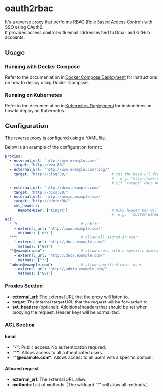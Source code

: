 # oauth2rbac

It's a reverse proxy that performs RBAC (Role Based Access Control) with SSO using OAuth2.  
It provides access control with email addresses tied to Gmail and GitHub accounts.

## Usage

### Running with Docker Compose

Refer to the documentation in [Docker Compose Deployment](.docs/deploy/docker/README.md) for instructions on how to deploy using Docker Compose.

### Running on Kubernetes

Refer to the documentation in [Kubernetes Deployment](.docs/deploy/k8s/README.md) for instructions on how to deploy on Kubernetes.

## Configuration

The reverse proxy is configured using a YAML file.

Below is an example of the configuration format:

```yaml
proxies:
  - external_url: "http://www.example.com/"
    target: "http://www:80/"
  - external_url: "http://www.example.com/blog/"
    target: "http://blog:80/"                    # cut the base url from request path with trailing slash "target"
                                                 #   e.g. "http://www.example.com/blog/1" proxy to "http:/blog:80/1"
                                                 # (if "target" does not have trailing slash, base url not cut.)
  - external_url: "http://docs.example.com/"
    target: "http://docs:80/"
  - external_url: "http://admin.example.com/"
    target: "http://admin:80/"
    set_headers:
      Remote-User: ["tingtt"]                    # MIME header key will be normalized
                                                 #  e.g.  "CUSTOM-HEADER" canonicalize to "Custom-Header"
acl:
  "-":                             # public
    - external_url: "http://www.example.com/"
      methods: ["GET"]
  "*":                             # allow all signed-in user
    - external_url: "http://docs.example.com/"
      methods: ["GET"]
  "*@example.com":                 # allow users with a specific domain
    - external_url: "http://docs.example.com/"
      methods: ["*"]
  "admin@example.com":             # allow specified email user
    - external_url: "http://admin.example.com/"
      methods: ["GET"]
```

### Proxies Section

- **external_url**: The external URL that the proxy will listen to.
- **target**: The internal target URL that the request will be forwarded to.
- **set_headers** (optional): Additional headers that should be set when proxying the request. Header keys will be normalized.

### ACL Section

#### Email

- **"-"**: Public access. No authentication required.
- **"*"**: Allows access to all authenticated users.
- **"*@example.com"**: Allows access to all users with a specific domain.

#### Allowed request

- **external_url**: The external URL allow.
- **mothods**: List of methods. (The wildcard “*” will allow all methods.)
